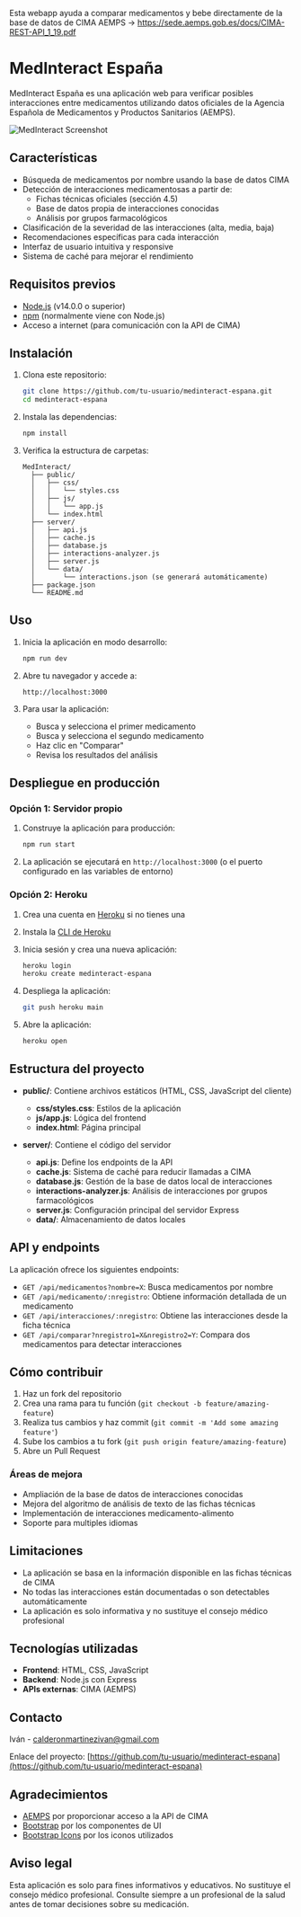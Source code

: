 Esta webapp ayuda a comparar medicamentos y bebe directamente de la base de datos de CIMA AEMPS -> https://sede.aemps.gob.es/docs/CIMA-REST-API_1_19.pdf

# MedInteract España

MedInteract España es una aplicación web para verificar posibles interacciones entre medicamentos utilizando datos oficiales de la Agencia Española de Medicamentos y Productos Sanitarios (AEMPS).

![MedInteract Screenshot](https://placeholder-for-screenshot.com)

## Características

- Búsqueda de medicamentos por nombre usando la base de datos CIMA
- Detección de interacciones medicamentosas a partir de:
  - Fichas técnicas oficiales (sección 4.5)
  - Base de datos propia de interacciones conocidas
  - Análisis por grupos farmacológicos
- Clasificación de la severidad de las interacciones (alta, media, baja)
- Recomendaciones específicas para cada interacción
- Interfaz de usuario intuitiva y responsive
- Sistema de caché para mejorar el rendimiento

## Requisitos previos

- [Node.js](https://nodejs.org/) (v14.0.0 o superior)
- [npm](https://www.npmjs.com/) (normalmente viene con Node.js)
- Acceso a internet (para comunicación con la API de CIMA)

## Instalación

1. Clona este repositorio:
   ```bash
   git clone https://github.com/tu-usuario/medinteract-espana.git
   cd medinteract-espana
   ```

2. Instala las dependencias:
   ```bash
   npm install
   ```

3. Verifica la estructura de carpetas:
   ```
   MedInteract/
     ├── public/
     │   ├── css/
     │   │   └── styles.css
     │   ├── js/
     │   │   └── app.js
     │   └── index.html
     ├── server/
     │   ├── api.js
     │   ├── cache.js
     │   ├── database.js
     │   ├── interactions-analyzer.js
     │   ├── server.js
     │   └── data/
     │       └── interactions.json (se generará automáticamente)
     ├── package.json
     └── README.md
   ```

## Uso

1. Inicia la aplicación en modo desarrollo:
   ```bash
   npm run dev
   ```

2. Abre tu navegador y accede a:
   ```
   http://localhost:3000
   ```

3. Para usar la aplicación:
   - Busca y selecciona el primer medicamento
   - Busca y selecciona el segundo medicamento
   - Haz clic en "Comparar"
   - Revisa los resultados del análisis

## Despliegue en producción

### Opción 1: Servidor propio

1. Construye la aplicación para producción:
   ```bash
   npm run start
   ```

2. La aplicación se ejecutará en `http://localhost:3000` (o el puerto configurado en las variables de entorno)

### Opción 2: Heroku

1. Crea una cuenta en [Heroku](https://heroku.com/) si no tienes una

2. Instala la [CLI de Heroku](https://devcenter.heroku.com/articles/heroku-cli)

3. Inicia sesión y crea una nueva aplicación:
   ```bash
   heroku login
   heroku create medinteract-espana
   ```

4. Despliega la aplicación:
   ```bash
   git push heroku main
   ```

5. Abre la aplicación:
   ```bash
   heroku open
   ```

## Estructura del proyecto

- **public/**: Contiene archivos estáticos (HTML, CSS, JavaScript del cliente)
  - **css/styles.css**: Estilos de la aplicación
  - **js/app.js**: Lógica del frontend
  - **index.html**: Página principal

- **server/**: Contiene el código del servidor
  - **api.js**: Define los endpoints de la API
  - **cache.js**: Sistema de caché para reducir llamadas a CIMA
  - **database.js**: Gestión de la base de datos local de interacciones
  - **interactions-analyzer.js**: Análisis de interacciones por grupos farmacológicos
  - **server.js**: Configuración principal del servidor Express
  - **data/**: Almacenamiento de datos locales

## API y endpoints

La aplicación ofrece los siguientes endpoints:

- `GET /api/medicamentos?nombre=X`: Busca medicamentos por nombre
- `GET /api/medicamento/:nregistro`: Obtiene información detallada de un medicamento
- `GET /api/interacciones/:nregistro`: Obtiene las interacciones desde la ficha técnica
- `GET /api/comparar?nregistro1=X&nregistro2=Y`: Compara dos medicamentos para detectar interacciones

## Cómo contribuir

1. Haz un fork del repositorio
2. Crea una rama para tu función (`git checkout -b feature/amazing-feature`)
3. Realiza tus cambios y haz commit (`git commit -m 'Add some amazing feature'`)
4. Sube los cambios a tu fork (`git push origin feature/amazing-feature`)
5. Abre un Pull Request

### Áreas de mejora

- Ampliación de la base de datos de interacciones conocidas
- Mejora del algoritmo de análisis de texto de las fichas técnicas
- Implementación de interacciones medicamento-alimento
- Soporte para multiples idiomas

## Limitaciones

- La aplicación se basa en la información disponible en las fichas técnicas de CIMA
- No todas las interacciones están documentadas o son detectables automáticamente
- La aplicación es solo informativa y no sustituye el consejo médico profesional

## Tecnologías utilizadas

- **Frontend**: HTML, CSS, JavaScript
- **Backend**: Node.js con Express
- **APIs externas**: CIMA (AEMPS)

## Contacto

Iván - [calderonmartinezivan@gmail.com](mailto:calderonmartinezivan@gmail.com)

Enlace del proyecto: [https://github.com/tu-usuario/medinteract-espana](https://github.com/tu-usuario/medinteract-espana)

## Agradecimientos

- [AEMPS](https://www.aemps.gob.es/) por proporcionar acceso a la API de CIMA
- [Bootstrap](https://getbootstrap.com/) por los componentes de UI
- [Bootstrap Icons](https://icons.getbootstrap.com/) por los iconos utilizados

## Aviso legal

Esta aplicación es solo para fines informativos y educativos. No sustituye el consejo médico profesional. Consulte siempre a un profesional de la salud antes de tomar decisiones sobre su medicación.
